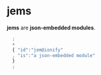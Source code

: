 # jems

**jems** are **json-embedded modules**.

```javascript
  ;
  +
  { "id":"jem@ionify"
  , "is":"a json-embedded module"
  }
  ;
```